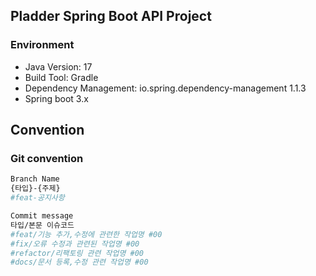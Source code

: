 ## Pladder Spring Boot API Project
### Environment
- Java Version: 17
- Build Tool: Gradle
- Dependency Management: io.spring.dependency-management 1.1.3
- Spring boot 3.x



## Convention
### Git convention
```bash
Branch Name
{타입}-{주제}
#feat-공지사항

Commit message
타입/본문 이슈코드
#feat/기능 추가,수정에 관련한 작업명 #00
#fix/오류 수정과 관련된 작업명 #00
#refactor/리팩토링 관련 작업명 #00
#docs/문서 등록,수정 관련 작업명 #00

```

<br>  
